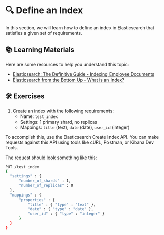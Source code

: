 # 🔍 Define an Index

In this section, we will learn how to define an index in Elasticsearch that satisfies a given set of requirements.

## 📚 Learning Materials

Here are some resources to help you understand this topic:

- [Elasticsearch: The Definitive Guide - Indexing Employee Documents](https://www.elastic.co/guide/en/elasticsearch/guide/current/index-doc.html)
- [Elasticsearch from the Bottom Up - What is an Index?](https://www.elastic.co/blog/found-elasticsearch-from-the-bottom-up)

## 🛠️ Exercises

1. Create an index with the following requirements:
   - Name: `test_index`
   - Settings: 1 primary shard, no replicas
   - Mappings: `title` (text), `date` (date), `user_id` (integer)

To accomplish this, use the Elasticsearch Create Index API. You can make requests against this API using tools like cURL, Postman, or Kibana Dev Tools.

The request should look something like this:

```bash
PUT /test_index
{
  "settings" : {
      "number_of_shards" : 1,
      "number_of_replicas" : 0
  },
  "mappings" : {
      "properties" : {
          "title" : { "type" : "text" },
          "date" : { "type" : "date" },
          "user_id" : { "type" : "integer" }
      }
  }
}

